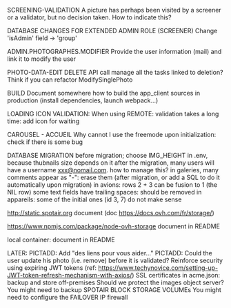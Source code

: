 
SCREENING-VALIDATION
	A picture has perhaps been visited by a screener or a validator, but no decision taken. How to indicate this?

DATABASE CHANGES FOR EXTENDED ADMIN ROLE (SCREENER)
	Change 'isAdmin' field -> 'group'
	
ADMIN.PHOTOGRAPHES.MODIFIER
	Provide the user information (mail) and link it to modify the user

PHOTO-DATA-EDIT
	DELETE API call manage all the tasks linked to deletion?
	Think if you can refactor ModifySinglePhoto

BUILD
	Document somewhere how to build the app_client sources in production (install dependencies, launch webpack...)

LOADING ICON
	VALIDATION: When using REMOTE: validation takes a long time: add icon for waiting
	
CAROUSEL - ACCUEIL
	 Why cannot I use the freemode upon initialization: check if there is some bug

DATABASE MIGRATION
	before migration; choose IMG_HEIGHT in .env, because thubnails size depends on it
	after the migration, many users will have a username xxx@nomail.com. how to manage this?
	in galeries, many comments appear as "-": erase them (after migration, or add a SQL to do it automatically upon migration)
	in avions: rows 2 + 3 can be fusion to 1 (the NIL row)
	some text fields have trailing spaces: should be removed
	in appareils: some of the initial ones (id 3, 7) do not make sense
	
http://static.spotair.org
	document
	(doc https://docs.ovh.com/fr/storage/)

https://www.npmjs.com/package/node-ovh-storage
	document in README

local container:
	document in README
	
LATER:
	PICTADD: 	Add "des liens pour vous aider..."
	PICTADD: Could the user update his photo (i.e. remove) before it is validated?
	Reinforce security using expiring JWT tokens (ref: https://www.techynovice.com/setting-up-JWT-token-refresh-mechanism-with-axios/)
	SSL certificates in acme.json: backup and store off-premises
	Should we protect the images object server?
	You might need to backup SPOTAIR BLOCK STORAGE VOLUMEs
	You might need to configure the FAILOVER IP firewall
	


